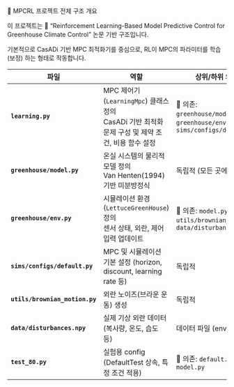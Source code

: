 🌿 MPCRL 프로젝트 전체 구조 개요

이 프로젝트는
📘 “Reinforcement Learning-Based Model Predictive Control for Greenhouse Climate Control”
논문 기반 구조입니다.

기본적으로 CasADi 기반 MPC 최적화기를 중심으로,
RL이 MPC의 파라미터를 학습(보정) 하는 형태로 작동합니다.

| 파일                             | 역할                                                                     | 상위/하위 의존성                                                                    |
| ------------------------------ | ---------------------------------------------------------------------- | ---------------------------------------------------------------------------- |
| **`learning.py`**              | MPC 제어기(`LearningMpc`) 클래스 정의<br>CasADi 기반 최적화 문제 구성 및 제약 조건, 비용 함수 설정 | 🔽 의존: `greenhouse/model.py`, `greenhouse/env.py`, `sims/configs/default.py` |
| **`greenhouse/model.py`**      | 온실 시스템의 물리적 모델 정의<br>Van Henten(1994) 기반 미분방정식                         | 독립적 (모든 곳에서 참조됨)                                                             |
| **`greenhouse/env.py`**        | 시뮬레이션 환경(`LettuceGreenHouse`) 정의<br>센서 상태, 외란, 제어 입력 업데이트              | 🔽 의존: `model.py`, `utils/brownian_motion.py`, `data/disturbances.npy`       |
| **`sims/configs/default.py`**  | MPC 및 시뮬레이션 기본 설정 (horizon, discount, learning rate 등)                 | 독립적                                                                          |
| **`utils/brownian_motion.py`** | 외란 노이즈(브라운 운동) 생성                                                      | 독립적                                                                          |
| **`data/disturbances.npy`**    | 실제 기상 외란 데이터 (복사량, 온도, 습도 등)                                           | 데이터 파일 (env에서 사용됨)                                                           |
| **`test_80.py`**               | 실험용 config (DefaultTest 상속, 특정 조건 적용)                                  | 🔽 의존: `default.py`, `model.py`                                              |
